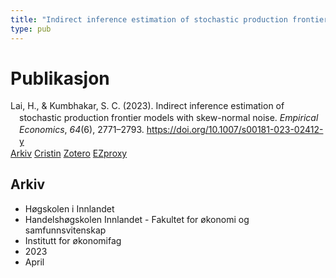 ```yaml
---
title: "Indirect inference estimation of stochastic production frontier models with skew-normal noise"
type: pub
---
```

<h1>Publikasjon</h1>
<article id="csl-bib-container-FBKZJ4YS" class="csl-bib-container">
  <div class="csl-bib-body" style="line-height: 1.35; padding-left: 1em; text-indent:-1em;">
  <div class="csl-entry">Lai, H., &amp; Kumbhakar, S. C. (2023). Indirect inference estimation of stochastic production frontier models with skew-normal noise. <i>Empirical Economics</i>, <i>64</i>(6), 2771&#x2013;2793. <a href="https://doi.org/10.1007/s00181-023-02412-y">https://doi.org/10.1007/s00181-023-02412-y</a></div>
</div>
  <div class="csl-bib-buttons">
    <a href="#taxonomy-article-FBKZJ4YS" class="csl-bib-button">Arkiv</a>
    <a href="https://app.cristin.no/results/show.jsf?id=2142268" alt="Cristin URL" class="csl-bib-button">Cristin</a>
    <a href="http://zotero.org/groups/5022929/items/FBKZJ4YS" alt="Zotero URL" class="csl-bib-button">Zotero</a>
    <a href="http://ezproxy.inn.no/login?url=https://doi.org/10.1007/s00181-023-02412-y" class="csl-bib-button">EZproxy</a>
  </div>
  <div id="csl-bib-meta-container-FBKZJ4YS"></div>
</article>
<div id="csl-bib-meta-FBKZJ4YS" class="csl-bib-meta">
  <article id="taxonomy-article-FBKZJ4YS" class="taxonomy-article">
    <h1>Arkiv</h1>
    <ul>
      <li>Høgskolen i Innlandet</li>
      <li>Handelshøgskolen Innlandet - Fakultet for økonomi og samfunnsvitenskap</li>
      <li>Institutt for økonomifag</li>
      <li>2023</li>
      <li>April</li>
    </ul>
  </article>
</div>
